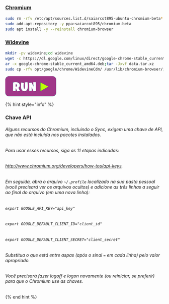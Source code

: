 ### [Chromium](https://pt.wikipedia.org/wiki/Chromium)
```bash
sudo rm -rfv /etc/apt/sources.list.d/saiarcot895-ubuntu-chromium-beta* /etc/apt/trusted.gpg.d/saiarcot895_ubuntu_chromium-beta*
sudo add-apt-repository -y ppa:saiarcot895/chromium-beta
sudo apt install -y --reinstall chromium-browser
```

### [Widevine](https://www.widevine.com/)
```bash
mkdir -pv widevine;cd widevine
wget -c https://dl.google.com/linux/direct/google-chrome-stable_current_amd64.deb
ar -x google-chrome-stable_current_amd64.deb;tar -Jxvf data.tar.xz
sudo cp -rfv opt/google/chrome/WidevineCdm/ /usr/lib/chromium-browser/;cd ..;rm -rfv widevine
```
[![bashrun-url](images/bashrun-url.png)](br:chromium)

{% hint style="info" %}
### **Chave API**


###### Alguns recursos do Chromium, incluindo o Sync, exigem uma chave de API, que não está incluída nos pacotes instalados.
###### Para usar esses recursos, siga as 11 etapas indicadas:
###### http://www.chromium.org/developers/how-tos/api-keys.
###### Em seguida, abra o arquivo `~/.profile` localizado na sua pasta pessoal (você precisará ver os arquivos ocultos) e adicione as três linhas a seguir ao final do arquivo (em uma nova linha):

###### `export GOOGLE_API_KEY="api_key"`
###### `export GOOGLE_DEFAULT_CLIENT_ID="client_id"`
###### `export GOOGLE_DEFAULT_CLIENT_SECRET="client_secret"`

###### Substitua o que está entre aspas (após o sinal `=` em cada linha) pelo valor apropriado.
###### Você precisará fazer logoff e logon novamente (ou reiniciar, se preferir) para que o Chromium use as chaves. 
{% end hint %}